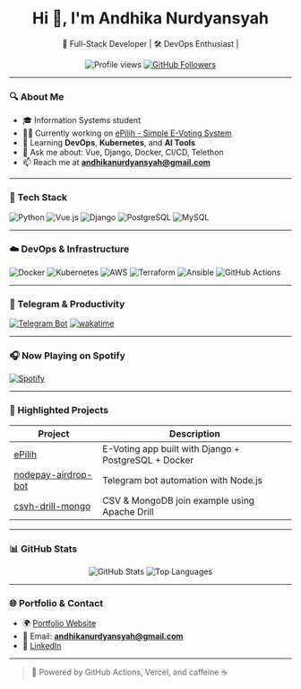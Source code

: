 <h1 align="center">Hi 👋, I'm Andhika Nurdyansyah</h1>
<p align="center">
  🚀 Full-Stack Developer | 🛠️ DevOps Enthusiast |
</p>

<p align="center">
  <img src="https://komarev.com/ghpvc/?username=andhikanurdyansyah&label=Profile%20views&color=0e75b6&style=flat" alt="Profile views" />
  <a href="https://github.com/andhikanurdyansyah?tab=followers"><img src="https://img.shields.io/github/followers/andhikanurdyansyah?label=Followers&style=social" alt="GitHub Followers"></a>
</p>

---

### 🔍 About Me

- 🎓 Information Systems student
- 👨‍💻 Currently working on [ePilih - Simple E-Voting System](https://vote.alertsdrop.web.id)  
- 🌱 Learning **DevOps**, **Kubernetes**, and **AI Tools**  
- 💬 Ask me about: Vue, Django, Docker, CI/CD, Telethon  
- 📫 Reach me at **andhikanurdyansyah@gmail.com**

---

### 🧰 Tech Stack

![Python](https://img.shields.io/badge/Python-3776AB?style=flat&logo=python&logoColor=white)
![Vue.js](https://img.shields.io/badge/Vue.js-4FC08D?style=flat&logo=vue.js&logoColor=white)
![Django](https://img.shields.io/badge/Django-092E20?style=flat&logo=django&logoColor=white)
![PostgreSQL](https://img.shields.io/badge/PostgreSQL-4169E1?style=flat&logo=postgresql&logoColor=white)
![MySQL](https://img.shields.io/badge/MySQL-4479A1?style=flat&logo=mysql&logoColor=white)

---

### ☁️ DevOps & Infrastructure

![Docker](https://img.shields.io/badge/Docker-2496ED?style=flat&logo=docker)
![Kubernetes](https://img.shields.io/badge/Kubernetes-326CE5?style=flat&logo=kubernetes)
![AWS](https://img.shields.io/badge/AWS-232F3E?style=flat&logo=amazon-aws)
![Terraform](https://img.shields.io/badge/Terraform-7B42BC?style=flat&logo=terraform)
![Ansible](https://img.shields.io/badge/Ansible-EE0000?style=flat&logo=ansible&logoColor=white)
![GitHub Actions](https://img.shields.io/badge/GitHub_Actions-2088FF?style=flat&logo=github-actions)

---

### 🤖 Telegram & Productivity

[![Telegram Bot](https://img.shields.io/badge/Telegram-Bot-blue?logo=telegram)](https://t.me/sapataulanding)
[![wakatime](https://wakatime.com/badge/user/YOUR_ID.svg)](https://wakatime.com/@YOUR_ID)

---

### 🎧 Now Playing on Spotify

[![Spotify](https://spotify-github-profile.vercel.app/api/view?uid=31mlncev6nzjkamam3mxt4na25yu&cover_image=true&theme=default&show_offline=false&background_color=121212&bar_color=53b14f&bar_color_cover=false)](https://spotify-github-profile.vercel.app/api/view?uid=31mlncev6nzjkamam3mxt4na25yu)

---

### 📌 Highlighted Projects

| Project | Description |
|---------|-------------|
| [ePilih](https://github.com/andhikanurdyansyah/ePilih) | E-Voting app built with Django + PostgreSQL + Docker |
| [nodepay-airdrop-bot](https://github.com/andhikanurdyansyah/nodepay-airdrop-bot) | Telegram bot automation with Node.js |
| [csvh-drill-mongo](https://github.com/andhikanurdyansyah/analisis-drill-mongo) | CSV & MongoDB join example using Apache Drill |

---

### 📊 GitHub Stats

<p align="center">
  <img src="https://github-readme-stats.vercel.app/api?username=andhikanurdyansyah&show_icons=true&theme=github_dark" alt="GitHub Stats" />
  <img src="https://github-readme-stats.vercel.app/api/top-langs/?username=andhikanurdyansyah&layout=compact&theme=github_dark" alt="Top Languages" />
</p>

---

### 🌐 Portfolio & Contact

- 🌍 [Portfolio Website](https://andhikanurdyansyah.github.io) 
- 📧 Email: **andhikanurdyansyah@gmail.com**  
- 💼 [LinkedIn](https://linkedin.com/in/andhikanurdyansyah)

---

> 🚀 Powered by GitHub Actions, Vercel, and caffeine ☕

